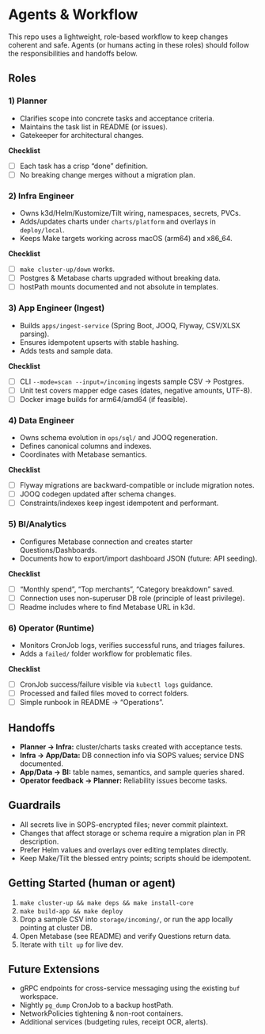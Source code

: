 # Agents & Workflow

This repo uses a lightweight, role-based workflow to keep changes coherent and safe. Agents (or humans acting in these roles) should follow the responsibilities and handoffs below.

## Roles

### 1) Planner
- Clarifies scope into concrete tasks and acceptance criteria.
- Maintains the task list in README (or issues).
- Gatekeeper for architectural changes.

**Checklist**
- [ ] Each task has a crisp “done” definition.
- [ ] No breaking change merges without a migration plan.

### 2) Infra Engineer
- Owns k3d/Helm/Kustomize/Tilt wiring, namespaces, secrets, PVCs.
- Adds/updates charts under `charts/platform` and overlays in `deploy/local`.
- Keeps Make targets working across macOS (arm64) and x86_64.

**Checklist**
- [ ] `make cluster-up/down` works.
- [ ] Postgres & Metabase charts upgraded without breaking data.
- [ ] hostPath mounts documented and not absolute in templates.

### 3) App Engineer (Ingest)
- Builds `apps/ingest-service` (Spring Boot, JOOQ, Flyway, CSV/XLSX parsing).
- Ensures idempotent upserts with stable hashing.
- Adds tests and sample data.

**Checklist**
- [ ] CLI `--mode=scan --input=/incoming` ingests sample CSV → Postgres.
- [ ] Unit test covers mapper edge cases (dates, negative amounts, UTF-8).
- [ ] Docker image builds for arm64/amd64 (if feasible).

### 4) Data Engineer
- Owns schema evolution in `ops/sql/` and JOOQ regeneration.
- Defines canonical columns and indexes.
- Coordinates with Metabase semantics.

**Checklist**
- [ ] Flyway migrations are backward-compatible or include migration notes.
- [ ] JOOQ codegen updated after schema changes.
- [ ] Constraints/indexes keep ingest idempotent and performant.

### 5) BI/Analytics
- Configures Metabase connection and creates starter Questions/Dashboards.
- Documents how to export/import dashboard JSON (future: API seeding).

**Checklist**
- [ ] “Monthly spend”, “Top merchants”, “Category breakdown” saved.
- [ ] Connection uses non-superuser DB role (principle of least privilege).
- [ ] Readme includes where to find Metabase URL in k3d.

### 6) Operator (Runtime)
- Monitors CronJob logs, verifies successful runs, and triages failures.
- Adds a `failed/` folder workflow for problematic files.

**Checklist**
- [ ] CronJob success/failure visible via `kubectl logs` guidance.
- [ ] Processed and failed files moved to correct folders.
- [ ] Simple runbook in README → “Operations”.

## Handoffs
- **Planner → Infra:** cluster/charts tasks created with acceptance tests.
- **Infra → App/Data:** DB connection info via SOPS values; service DNS documented.
- **App/Data → BI:** table names, semantics, and sample queries shared.
- **Operator feedback → Planner:** Reliability issues become tasks.

## Guardrails
- All secrets live in SOPS-encrypted files; never commit plaintext.
- Changes that affect storage or schema require a migration plan in PR description.
- Prefer Helm values and overlays over editing templates directly.
- Keep Make/Tilt the blessed entry points; scripts should be idempotent.

## Getting Started (human or agent)
1. `make cluster-up && make deps && make install-core`
2. `make build-app && make deploy`
3. Drop a sample CSV into `storage/incoming/`, or run the app locally pointing at cluster DB.
4. Open Metabase (see README) and verify Questions return data.
5. Iterate with `tilt up` for live dev.

## Future Extensions
- gRPC endpoints for cross-service messaging using the existing `buf` workspace.
- Nightly `pg_dump` CronJob to a backup hostPath.
- NetworkPolicies tightening & non-root containers.
- Additional services (budgeting rules, receipt OCR, alerts).
